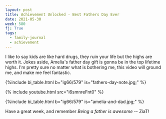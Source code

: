 ```yaml
---
layout: post
title: Achievement Unlocked - Best Fathers Day Ever
date: 2021-05-30
week: 580
fj: True
tags:
  - family-journal
  - achievement
---
```


I like to say kids are like hard drugs, they ruin your life but the highs are worth it. Jokes aside, Amelia's father day gift is gonna be in the top lifetime highs. I'm pretty sure no matter what is bothering me, this video will ground me, and make me feel fantastic.

{%include bi_table.html b="ig66/579"
is="fathers-day-note.jpg;" %}

{% include youtube.html src="i6smnreFnt0" %}

{%include bi_table.html b="ig66/579"
is="amelia-and-dad.jpg;" %}

Have a great week, and remember _Being a father is awesome_ -- ZiaT!
